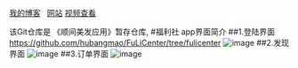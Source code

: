 
[我的博客](http://m.blog.csdn.net/blog/index?username=guzuoi)  
[网站](https://hubangmao.github.io/)
[视频查看](http://v.youku.com/v_show/id_XMTY5NTYxMzE0NA==.html?from=y1.7-2)

该Git仓库是 《顺间美发应用》暂存仓库,
#福利社 app界面简介
##1.登陆界面
https://github.com/hubangmao/FuLiCenter/tree/fulicenter
![image](https://github.com/hubangmao/FuLiCenter/tree/fulicenter/image/fuli-login.jpg)
##2.发现界面
![image](https://github.com/hubangmao/ShunJian/blob/master/image/goos_info.jpg)
##3.订单界面
![image](https://github.com/hubangmao/ShunJian/blob/master/image/new_goos.jpg)



